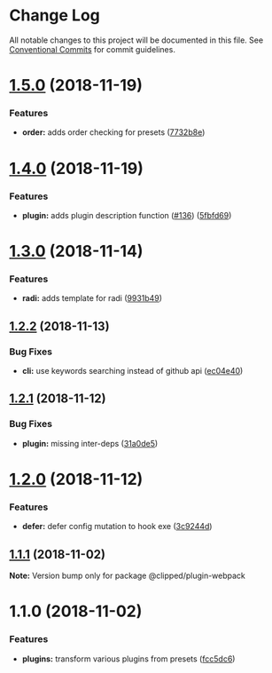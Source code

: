 # Change Log

All notable changes to this project will be documented in this file.
See [Conventional Commits](https://conventionalcommits.org) for commit guidelines.

# [1.5.0](https://github.com/clippedjs/clipped/compare/@clipped/plugin-webpack@1.4.0...@clipped/plugin-webpack@1.5.0) (2018-11-19)


### Features

* **order:** adds order checking for presets ([7732b8e](https://github.com/clippedjs/clipped/commit/7732b8e))





# [1.4.0](https://github.com/clippedjs/clipped/compare/@clipped/plugin-webpack@1.3.0...@clipped/plugin-webpack@1.4.0) (2018-11-19)


### Features

* **plugin:** adds plugin description function ([#136](https://github.com/clippedjs/clipped/issues/136)) ([5fbfd69](https://github.com/clippedjs/clipped/commit/5fbfd69))





<a name="1.3.0"></a>
# [1.3.0](https://github.com/clippedjs/clipped/compare/@clipped/plugin-webpack@1.2.2...@clipped/plugin-webpack@1.3.0) (2018-11-14)


### Features

* **radi:** adds template for radi ([9931b49](https://github.com/clippedjs/clipped/commit/9931b49))





<a name="1.2.2"></a>
## [1.2.2](https://github.com/clippedjs/clipped/compare/@clipped/plugin-webpack@1.2.1...@clipped/plugin-webpack@1.2.2) (2018-11-13)


### Bug Fixes

* **cli:** use keywords searching instead of github api ([ec04e40](https://github.com/clippedjs/clipped/commit/ec04e40))





<a name="1.2.1"></a>
## [1.2.1](https://github.com/clippedjs/clipped/compare/@clipped/plugin-webpack@1.2.0...@clipped/plugin-webpack@1.2.1) (2018-11-12)


### Bug Fixes

* **plugin:** missing inter-deps ([31a0de5](https://github.com/clippedjs/clipped/commit/31a0de5))





<a name="1.2.0"></a>
# [1.2.0](https://github.com/clippedjs/clipped/compare/@clipped/plugin-webpack@1.1.1...@clipped/plugin-webpack@1.2.0) (2018-11-12)


### Features

* **defer:** defer config mutation to hook exe ([3c9244d](https://github.com/clippedjs/clipped/commit/3c9244d))





<a name="1.1.1"></a>
## [1.1.1](https://github.com/clippedjs/clipped/compare/@clipped/plugin-webpack@1.1.0...@clipped/plugin-webpack@1.1.1) (2018-11-02)

**Note:** Version bump only for package @clipped/plugin-webpack





<a name="1.1.0"></a>
# 1.1.0 (2018-11-02)


### Features

* **plugins:** transform various plugins from presets ([fcc5dc6](https://github.com/clippedjs/clipped/commit/fcc5dc6))
